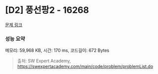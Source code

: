# [D2] 풍선팡2 - 16268 

[문제 링크](https://swexpertacademy.com/main/code/problem/problemDetail.do?contestProbId=AYYlGU56XOkDFARc) 

### 성능 요약

메모리: 59,968 KB, 시간: 170 ms, 코드길이: 672 Bytes



> 출처: SW Expert Academy, https://swexpertacademy.com/main/code/problem/problemList.do